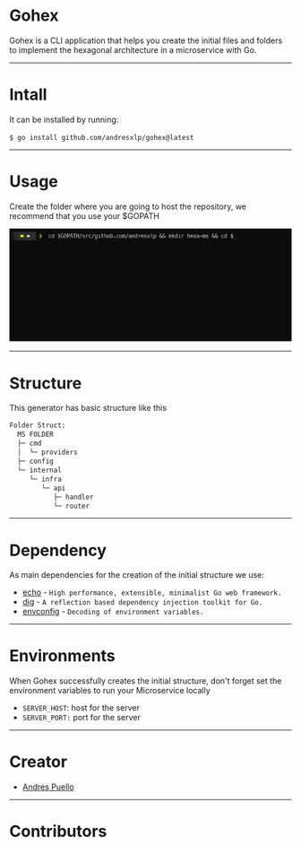 # Gohex
Gohex is a CLI application that helps you create the initial files and folders to implement the hexagonal architecture in a microservice with Go.

---
# Intall
It can be installed by running:

`$ go install github.com/andresxlp/gohex@latest`

---
# Usage
Create the folder where you are going to host the repository,
we recommend that you use your $GOPATH

![image](https://github.com/AndresXLP/gohex/blob/main/gohex-usage.gif)

---

# Structure
This generator has basic structure like this
```
Folder Struct:
  MS FOLDER
  ├─ cmd
  │  └─ providers
  ├─ config
  └─ internal
     └─ infra
        └─ api
           ├─ handler
           └─ router
```

---
# Dependency
As main dependencies for the creation of the initial structure we use:
- [echo](https://echo.labstack.com/) - `High performance, extensible, minimalist Go web framework.`
- [dig](https://github.com/uber-go/dig) - `A reflection based dependency injection toolkit for Go.`
- [envconfig](http://github.com/kelseyhightower/envconfig) - `Decoding of environment variables.`

---
# Environments
When Gohex successfully creates the initial structure, don't forget set the environment variables to run your Microservice locally

* `SERVER_HOST`: host for the server
* `SERVER_PORT:` port for the server

---
# Creator
- [Andres Puello](https://github.com/AndresXLP/gohex)

---
# Contributors
